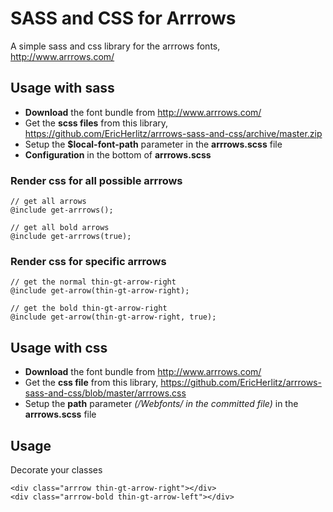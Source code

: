 # SASS and CSS for Arrrows

A simple sass and css library for the arrrows fonts, http://www.arrrows.com/

## Usage with sass
 - **Download** the font bundle from http://www.arrrows.com/
 - Get the **scss files** from this library, https://github.com/EricHerlitz/arrrows-sass-and-css/archive/master.zip
 - Setup the **$local-font-path** parameter in the **arrrows.scss** file
 - **Configuration** in the bottom of **arrrows.scss**

### Render css for all possible arrrows
```
// get all arrows
@include get-arrrows();
```

```
// get all bold arrows
@include get-arrrows(true);
```

### Render css for specific arrrows
```
// get the normal thin-gt-arrow-right
@include get-arrow(thin-gt-arrow-right);
```
```
// get the bold thin-gt-arrow-right
@include get-arrow(thin-gt-arrow-right, true);
```

## Usage with css
 - **Download** the font bundle from http://www.arrrows.com/
 - Get the **css file** from this library, https://github.com/EricHerlitz/arrrows-sass-and-css/blob/master/arrrows.css
 - Setup the **path** parameter *(/Webfonts/ in the committed file)* in the **arrrows.scss** file

## Usage
Decorate your classes
```
<div class="arrrow thin-gt-arrow-right"></div>
<div class="arrrow-bold thin-gt-arrow-left"></div>
```

